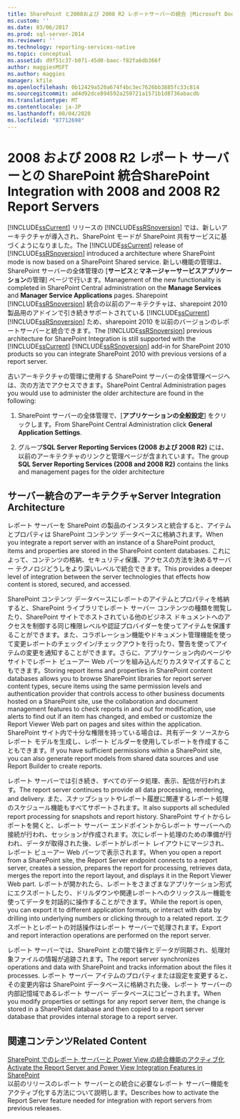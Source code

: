 ```yaml
---
title: SharePoint と2008および 2008 R2 レポートサーバーの統合 |Microsoft Docs
ms.custom: ''
ms.date: 03/06/2017
ms.prod: sql-server-2014
ms.reviewer: ''
ms.technology: reporting-services-native
ms.topic: conceptual
ms.assetid: d9f51c37-b071-45d0-baec-f82fa6db366f
author: maggiesMSFT
ms.author: maggies
manager: kfile
ms.openlocfilehash: 0b12429a520a674f4bc3ec7626bb3885fc33c814
ms.sourcegitcommit: ad4d92dce894592a259721a1571b1d8736abacdb
ms.translationtype: MT
ms.contentlocale: ja-JP
ms.lasthandoff: 08/04/2020
ms.locfileid: "87712698"
---
```

# <a name="sharepoint-integration-with-2008-and-2008-r2--report-servers"></a><span data-ttu-id="143b3-102">2008 および 2008 R2 レポート サーバーとの SharePoint 統合</span><span class="sxs-lookup"><span data-stu-id="143b3-102">SharePoint Integration with 2008 and 2008 R2  Report Servers</span></span>
  <span data-ttu-id="143b3-103">[!INCLUDE[ssCurrent](../includes/sscurrent-md.md)] リリースの [!INCLUDE[ssRSnoversion](../includes/ssrsnoversion-md.md)] では、新しいアーキテクチャが導入され、SharePoint モードが SharePoint 共有サービスに基づくようになりました。</span><span class="sxs-lookup"><span data-stu-id="143b3-103">The [!INCLUDE[ssCurrent](../includes/sscurrent-md.md)] release of [!INCLUDE[ssRSnoversion](../includes/ssrsnoversion-md.md)] introduced a architecture where SharePoint mode is now based on a SharePoint Shared service.</span></span> <span data-ttu-id="143b3-104">新しい機能の管理は、SharePoint サーバーの全体管理の [**サービス**と**マネージャーサービスアプリケーション**の管理] ページで行います。</span><span class="sxs-lookup"><span data-stu-id="143b3-104">Management of the new functionality is completed in SharePoint Central administration on the **Manage Services** and **Manager Service Applications** pages.</span></span> <span data-ttu-id="143b3-105">Sharepoint [!INCLUDE[ssRSnoversion](../includes/ssrsnoversion-md.md)] 統合の以前のアーキテクチャは、sharepoint 2010 製品用のアドインで引き続きサポートされている [!INCLUDE[ssCurrent](../includes/sscurrent-md.md)] [!INCLUDE[ssRSnoversion](../includes/ssrsnoversion-md.md)] ため、sharepoint 2010 を以前のバージョンのレポートサーバーと統合できます。</span><span class="sxs-lookup"><span data-stu-id="143b3-105">The [!INCLUDE[ssRSnoversion](../includes/ssrsnoversion-md.md)] previous architecture for SharePoint Integration is still supported with the [!INCLUDE[ssCurrent](../includes/sscurrent-md.md)] [!INCLUDE[ssRSnoversion](../includes/ssrsnoversion-md.md)] add-in for SharePoint 2010 products so you can integrate SharePoint 2010 with previous versions of a report server.</span></span>  
  
 <span data-ttu-id="143b3-106">古いアーキテクチャの管理に使用する SharePoint サーバーの全体管理ページへは、次の方法でアクセスできます。</span><span class="sxs-lookup"><span data-stu-id="143b3-106">SharePoint Central Administration pages you would use to administer the older architecture are found in the following:</span></span>  
  
1.  <span data-ttu-id="143b3-107">SharePoint サーバーの全体管理で、[**アプリケーションの全般設定**] をクリックします。</span><span class="sxs-lookup"><span data-stu-id="143b3-107">From SharePoint Central Administration click **General Application Settings**.</span></span>  
  
2.  <span data-ttu-id="143b3-108">グループ**SQL Server Reporting Services (2008 および 2008 R2)** には、以前のアーキテクチャのリンクと管理ページが含まれています。</span><span class="sxs-lookup"><span data-stu-id="143b3-108">The group **SQL Server Reporting Services (2008 and 2008 R2)** contains the links and management pages for the older architecture</span></span>  
  
## <a name="server-integration-architecture"></a><span data-ttu-id="143b3-109">サーバー統合のアーキテクチャ</span><span class="sxs-lookup"><span data-stu-id="143b3-109">Server Integration Architecture</span></span>  
 <span data-ttu-id="143b3-110">レポート サーバーを SharePoint の製品のインスタンスと統合すると、アイテムとプロパティは SharePoint コンテンツ データベースに格納されます。</span><span class="sxs-lookup"><span data-stu-id="143b3-110">When you integrate a report server with an instance of a SharePoint product, items and properties are stored in the SharePoint content databases.</span></span> <span data-ttu-id="143b3-111">これによって、コンテンツの格納、セキュリティ保護、アクセスの方法を決めるサーバー テクノロジどうしをより深いレベルで統合できます。</span><span class="sxs-lookup"><span data-stu-id="143b3-111">This provides a deeper level of integration between the server technologies that effects how content is stored, secured, and accessed.</span></span>  
  
 <span data-ttu-id="143b3-112">SharePoint コンテンツ データベースにレポートのアイテムとプロパティを格納すると、SharePoint ライブラリでレポート サーバー コンテンツの種類を閲覧したり、SharePoint サイトでホストされている他のビジネス ドキュメントへのアクセスを制御する同じ権限レベルや認証プロバイダーを使ってアイテムを保護することができます。また、コラボレーション機能やドキュメント管理機能を使って変更レポートのチェックイン/チェックアウトを行ったり、警告を使ってアイテムの変更を通知することができます。さらに、アプリケーション内のページやサイトでレポート ビューアー Web パーツを組み込んだりカスタマイズすることもできます。</span><span class="sxs-lookup"><span data-stu-id="143b3-112">Storing report items and properties in SharePoint content databases allows you to browse SharePoint libraries for report server content types, secure items using the same permission levels and authentication provider that controls access to other business documents hosted on a SharePoint site, use the collaboration and document management features to check reports in and out for modification, use alerts to find out if an item has changed, and embed or customize the Report Viewer Web part on pages and sites within the application.</span></span> <span data-ttu-id="143b3-113">SharePoint サイト内で十分な権限を持っている場合は、共有データ ソースからレポート モデルを生成し、レポート ビルダーを使用してレポートを作成することもできます。</span><span class="sxs-lookup"><span data-stu-id="143b3-113">If you have sufficient permissions within a SharePoint site, you can also generate report models from shared data sources and use Report Builder to create reports.</span></span>  
  
 <span data-ttu-id="143b3-114">レポート サーバーでは引き続き、すべてのデータ処理、表示、配信が行われます。</span><span class="sxs-lookup"><span data-stu-id="143b3-114">The report server continues to provide all data processing, rendering, and delivery.</span></span> <span data-ttu-id="143b3-115">また、スナップショットやレポート履歴に関連するレポート処理のスケジュール機能もすべてサポートされます。</span><span class="sxs-lookup"><span data-stu-id="143b3-115">It also supports all scheduled report processing for snapshots and report history.</span></span> <span data-ttu-id="143b3-116">SharePoint サイトからレポートを開くと、レポート サーバー エンドポイントからレポート サーバーへの接続が行われ、セッションが作成されます。次にレポート処理のための準備が行われ、データが取得された後、レポートがレポート レイアウトにマージされ、レポート ビューアー Web パーツで表示されます。</span><span class="sxs-lookup"><span data-stu-id="143b3-116">When you open a report from a SharePoint site, the Report Server endpoint connects to a report server, creates a session, prepares the report for processing, retrieves data, merges the report into the report layout, and displays it in the Report Viewer Web part.</span></span> <span data-ttu-id="143b3-117">レポートが開かれたら、レポートをさまざまなアプリケーション形式にエクスポートしたり、ドリルダウンや関連レポートへのクリックスルー機能を使ってデータを対話的に操作することができます。</span><span class="sxs-lookup"><span data-stu-id="143b3-117">While the report is open, you can export it to different application formats, or interact with data by drilling into underlying numbers or clicking through to a related report.</span></span> <span data-ttu-id="143b3-118">エクスポートとレポートの対話操作はレポート サーバーで処理されます。</span><span class="sxs-lookup"><span data-stu-id="143b3-118">Export and report interaction operations are performed on the report server.</span></span>  
  
 <span data-ttu-id="143b3-119">レポート サーバーでは、SharePoint との間で操作とデータが同期され、処理対象ファイルの情報が追跡されます。</span><span class="sxs-lookup"><span data-stu-id="143b3-119">The report server synchronizes operations and data with SharePoint and tracks information about the files it processes.</span></span> <span data-ttu-id="143b3-120">レポート サーバー アイテムのプロパティまたは設定を変更すると、その変更内容は SharePoint データベースに格納された後、レポート サーバーの内部記憶域であるレポート サーバー データベースにコピーされます。</span><span class="sxs-lookup"><span data-stu-id="143b3-120">When you modify properties or settings for any report server item, the change is stored in a SharePoint database and then copied to a report server database that provides internal storage to a report server.</span></span>  
  
## <a name="related-content"></a><span data-ttu-id="143b3-121">関連コンテンツ</span><span class="sxs-lookup"><span data-stu-id="143b3-121">Related Content</span></span>  
 [<span data-ttu-id="143b3-122">SharePoint でのレポート サーバーと Power View の統合機能のアクティブ化</span><span class="sxs-lookup"><span data-stu-id="143b3-122">Activate the Report Server and Power View Integration Features in SharePoint</span></span>](activate-the-report-server-and-power-view-integration-features-in-sharepoint.md)  
 <span data-ttu-id="143b3-123">以前のリリースのレポート サーバーとの統合に必要なレポート サーバー機能をアクティブ化する方法について説明します。</span><span class="sxs-lookup"><span data-stu-id="143b3-123">Describes how to activate the Report Server feature needed for integration with report servers from previous releases.</span></span>  
  
  
